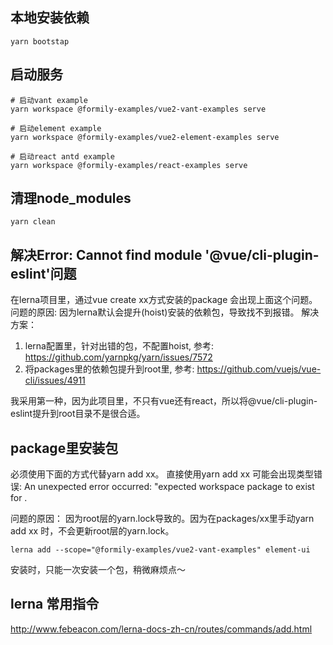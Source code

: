 ## 本地安装依赖

```
yarn bootstap
```

## 启动服务

```
# 启动vant example
yarn workspace @formily-examples/vue2-vant-examples serve 

# 启动element example
yarn workspace @formily-examples/vue2-element-examples serve 

# 启动react antd example
yarn workspace @formily-examples/react-examples serve 
```

## 清理node_modules
```
yarn clean
```


## 解决Error: Cannot find module '@vue/cli-plugin-eslint'问题
在lerna项目里，通过vue create xx方式安装的package 会出现上面这个问题。
问题的原因: 
因为lerna默认会提升(hoist)安装的依赖包，导致找不到报错。
解决方案：
1. lerna配置里，针对出错的包，不配置hoist, 参考: https://github.com/yarnpkg/yarn/issues/7572
2. 将packages里的依赖包提升到root里, 参考: https://github.com/vuejs/vue-cli/issues/4911


我采用第一种，因为此项目里，不只有vue还有react，所以将@vue/cli-plugin-eslint提升到root目录不是很合适。

## package里安装包
必须使用下面的方式代替yarn add xx。 直接使用yarn add xx 可能会出现类型错误: An unexpected error occurred: "expected workspace package to exist for .

问题的原因：
因为root层的yarn.lock导致的。因为在packages/xx里手动yarn add xx 时，不会更新root层的yarn.lock。

```shell
lerna add --scope="@formily-examples/vue2-vant-examples" element-ui
```

安装时，只能一次安装一个包，稍微麻烦点～

## lerna 常用指令
http://www.febeacon.com/lerna-docs-zh-cn/routes/commands/add.html